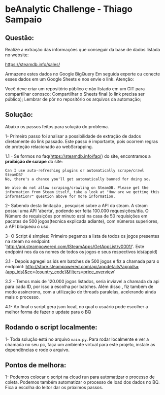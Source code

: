 # beAnalytic Challenge - Thiago Sampaio

## Questão:

Realize a extração das informações que conseguir da base de dados listada no website:

https://steamdb.info/sales/

Armazene estes dados no Google BigQuery
Em seguida exporte ou conecte esses dados em um Google Sheets e nos envie o link.
Atenção:

Você deve criar um repositório público e não listado em um GIT para compartilhar conosco;
Compartilhar o Sheets final (o link precisa ser público);
Lembrar de pôr no repositório os arquivos da automação;

## Solução:
Abaixo os passos feitos para solução do problema.

1- Primeiro passo foi analisar a possibilidade de extração de dados diretamente do link passado. Este passo é importante, pois ocorrem regras de proteção relacionado ao webScrapping.

1.1 -  Se formos no faq(https://steamdb.info/faq/) do site, encontramos a <b>proibição de scrape</b> do site:
```
Can I use auto-refreshing plugins or automatically scrape/crawl SteamDB?
No, there's a chance you'll get automatically banned for doing so.

We also do not allow scraping/crawling on SteamDB. Please get the information from Steam itself, take a look at "How are we getting this information?" question above for more information.
```

2- Sabendo desta limitação , pesquisei sobre a API da steam. A steam possui uma API 'aberta', podendo ser feita 100.000 requesições/dia. O Número de requisições por minuto está na casa de 50 requisições em pacotes de 500 jogos(tecnica explicada adiante), com números superiores, a API bloqueou o uso.

3- O Script é simples: Primeiro pegamos a lista de todos os jogos presentes na steam no endpoint: 'http://api.steampowered.com/ISteamApps/GetAppList/v0001/'. Este endpoint nos da os nomes de todos os jogos e seus respectivos ids(appid)

3.1 - Depois agregei os ids em batches de 500 jogos e fiz a chamada para o endpoint: http://store.steampowered.com/api/appdetails?appids={app_ids}&cc={country_code}&filters=price_overview'

3.2 - Temos mais de 120.000 jogos listados, seria invíavel a chamada da api para cada ID, por isso a escolha por batches. Além disso , fiz também de modo assíncrono, com a utilização de threads paralelas, acelerando ainda mais o processo.

4.1- Ao final o script gera json local, no qual o usuário pode escolher a melhor forma de fazer o update para o BQ

## Rodando o script localmente:
1- Toda solução está no arquivo `main.py`. Para rodar localmente e ver a chamada no seu pc, faça um ambiente virtual para este projeto, instale as dependências e rode o arquivo.


## Pontos de melhora:
1- Podemos colocar o script na cloud run para automatizar o processo de coleta. Podemos também automatizar o processo de load dos dados no BQ. Fica a escolha do leitor dar os próximos passos.

